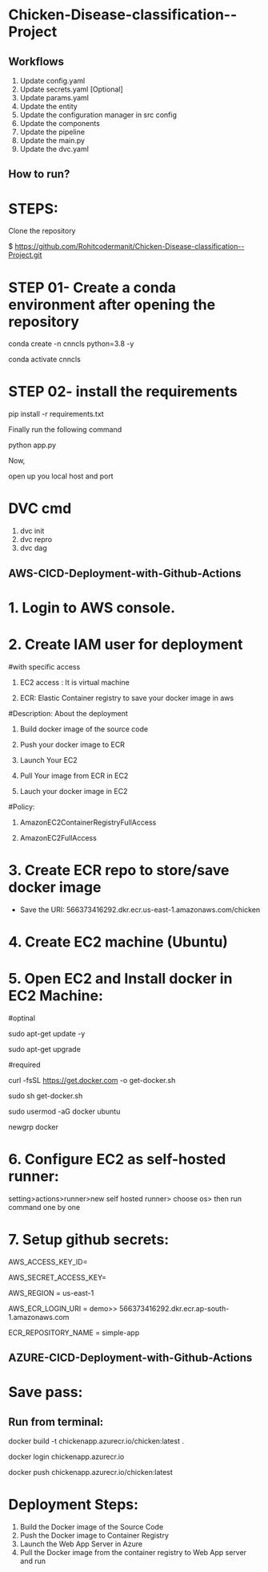 # Chicken-Disease-classification--Project

## Workflows

1. Update config.yaml
2. Update secrets.yaml [Optional]
3. Update params.yaml
4. Update the entity
5. Update the configuration manager in src config
6. Update the components
7. Update the pipeline
8. Update the main.py
9. Update the dvc.yaml

## How to run?
# STEPS:
Clone the repository

$ https://github.com/Rohitcodermanit/Chicken-Disease-classification--Project.git
# STEP 01- Create a conda environment after opening the repository
conda create -n cnncls python=3.8 -y

conda activate cnncls
# STEP 02- install the requirements
pip install -r requirements.txt

Finally run the following command

python app.py

Now,

open up you local host and port
# DVC cmd
1. dvc init
2. dvc repro
3. dvc dag
## AWS-CICD-Deployment-with-Github-Actions
# 1. Login to AWS console.
# 2. Create IAM user for deployment
#with specific access

1. EC2 access : It is virtual machine

2. ECR: Elastic Container registry to save your docker image in aws


#Description: About the deployment

1. Build docker image of the source code

2. Push your docker image to ECR

3. Launch Your EC2 

4. Pull Your image from ECR in EC2

5. Lauch your docker image in EC2

#Policy:

1. AmazonEC2ContainerRegistryFullAccess

2. AmazonEC2FullAccess

# 3. Create ECR repo to store/save docker image
- Save the URI: 566373416292.dkr.ecr.us-east-1.amazonaws.com/chicken
# 4. Create EC2 machine (Ubuntu)
# 5. Open EC2 and Install docker in EC2 Machine:
#optinal

sudo apt-get update -y

sudo apt-get upgrade

#required

curl -fsSL https://get.docker.com -o get-docker.sh

sudo sh get-docker.sh

sudo usermod -aG docker ubuntu

newgrp docker
# 6. Configure EC2 as self-hosted runner:
setting>actions>runner>new self hosted runner> choose os> then run command one by one
# 7. Setup github secrets:
AWS_ACCESS_KEY_ID=

AWS_SECRET_ACCESS_KEY=

AWS_REGION = us-east-1

AWS_ECR_LOGIN_URI = demo>>  566373416292.dkr.ecr.ap-south-1.amazonaws.com

ECR_REPOSITORY_NAME = simple-app

## AZURE-CICD-Deployment-with-Github-Actions
# Save pass:


## Run from terminal:
docker build -t chickenapp.azurecr.io/chicken:latest .

docker login chickenapp.azurecr.io

docker push chickenapp.azurecr.io/chicken:latest

# Deployment Steps:
1. Build the Docker image of the Source Code
2. Push the Docker image to Container Registry
3. Launch the Web App Server in Azure
4. Pull the Docker image from the container registry to Web App server and run
